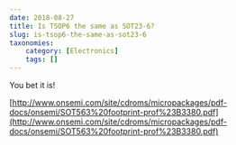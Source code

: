 ```yaml
---
date: 2018-08-27
title: Is TSOP6 the same as SOT23-6?
slug: is-tsop6-the-same-as-sot23-6
taxonomies: 
    category: [Electronics]
    tags: []
---
```


You bet it is!

[http://www.onsemi.com/site/cdroms/micropackages/pdf-docs/onsemi/SOT563%20footprint-prof%23B3380.pdf](http://www.onsemi.com/site/cdroms/micropackages/pdf-docs/onsemi/SOT563%20footprint-prof%23B3380.pdf)
